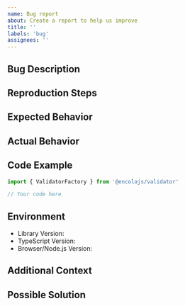 ```yaml
---
name: Bug report
about: Create a report to help us improve
title: ''
labels: 'bug'
assignees: ''
---
```


## Bug Description
<!-- A clear and concise description of what the bug is -->

## Reproduction Steps
<!-- Steps to reproduce the behavior. For example:
1. Create validator with rules '...'
2. Validate data '...'
3. See error -->

## Expected Behavior
<!-- A clear and concise description of what you expected to happen -->

## Actual Behavior
<!-- What actually happened -->

## Code Example
<!-- Provide a minimal code example that demonstrates the issue -->

```typescript
import { ValidatorFactory } from '@encolajs/validator'

// Your code here
```

## Environment
- Library Version: <!-- e.g. 1.0.0 -->
- TypeScript Version: <!-- if applicable -->
- Browser/Node.js Version: <!-- if relevant -->

## Additional Context
<!-- Add any other context about the problem here -->

## Possible Solution
<!-- Optional: Suggest a fix/reason for the bug -->
